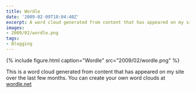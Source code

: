 ```yaml
---
title: Wordle
date: '2009-02-09T10:04:40Z'
excerpt: A word cloud generated from content that has appeared on my site over the last few months.
images:
- 2009/02/wordle.png
tags:
- Blogging
---
```

{% include figure.html
  caption="Wordle"
  src="2009/02/wordle.png"
%}

This is a word cloud generated from content that has appeared on my site over the last few months. You can create your own word clouds at [wordle.net][1]

[1]: http://wordle.net
